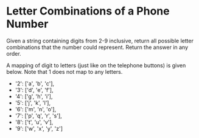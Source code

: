 # Letter Combinations of a Phone Number

Given a string containing digits from 2-9 inclusive, return all possible letter combinations that the number could represent. Return the answer in any order.

A mapping of digit to letters (just like on the telephone buttons) is given below. Note that 1 does not map to any letters.

- '2': ['a', 'b', 'c'],
- '3': ['d', 'e', 'f'],
- '4': ['g', 'h', 'i'],
- '5': ['j', 'k', 'l'],
- '6': ['m', 'n', 'o'],
- '7': ['p', 'q', 'r', 's'],
- '8': ['t', 'u', 'v'],
- '9': ['w', 'x', 'y', 'z']
